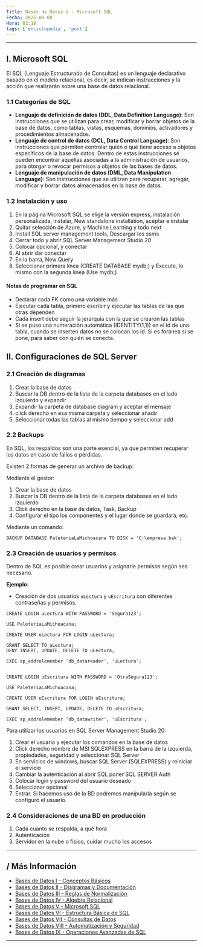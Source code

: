 ```yaml
---
Title: Bases de Datos V - Microsoft SQL
Fecha: 2025-08-08
Hora: 02:18
tags: ['enciclopedia', 'post']
---
```


---

## I. Microsoft SQL

El SQL (Lenguaje Estructurado de Consultas) es un lenguaje declarativo basado en el modelo relacional, es decir, se indican instrucciones y la acción que realizarán sobre una base de datos relacional.

### 1.1 Categorías de SQL

- **Lenguaje de definición de datos (DDL, Data Definition Language)**: Son instrucciones que se utilizan para crear, modificar y borrar objetos de la base de datos, como tablas, vistas, esquemas, dominios, activadores y procedimientos almacenados.
- **Lenguaje de control de datos (DCL, Data Control Language)**: Son instrucciones que permiten controlar quién o qué tiene acceso a objetos específicos de la base de datos. Dentro de estas instrucciones se pueden encontrar aquellas asociadas a la administración de usuarios, para otorgar o revocar permisos a objetos de las bases de datos.
- **Lenguaje de manipulación de datos (DML, Data Manipulation Language)**: Son instrucciones que se utilizan para recuperar, agregar, modificar y borrar datos almacenados en la base de datos.
### 1.2 Instalación y uso

1. En la página Microsoft SQL se elige la versión express, instalación personalizada, instalar, New standalone installation, aceptar e instalar
2. Quitar selección de Azure, y Machine Learning y todo next
3. Install SQL server management tools, Descargar los ssms
4. Cerrar todo y abrir SQL Server Management Studio 20
5. Colocar opcional, y conectar
6. Al abrir dar conectar
7. En la barra, New Query
8. Seleccionar primera línea (CREATE DATABASE mydb;) y Execute, lo mismo con la segunda línea (Use mydb;)

#### Notas de programar en SQL

- Declarar cada FK como una variable más
- Ejecutar cada tabla, primero escribir y ejecutar las tablas de las que otras dependen
- Cada insert debe seguir la jerarquía con la que se crearon las tablas
- Si se puso una numeración automática (IDENTITY(1,1)) en el id de una tabla, cuando se inserten datos no se colocan los id. Si es foránea si se pone, para saber con quién se conecta.

## II. Configuraciones de SQL Server

### 2.1 Creación de diagramas

1. Crear la base de datos
2. Buscar la DB dentro de la lista de la carpeta databases en el lado izquierdo y expandir
3. Expandir la carpeta de database diagram y aceptar el mensaje
4. click derecho en esa misma carpeta y seleccionar añadir
5. Seleccionar todas las tablas al mismo tiempo y seleccionar add

### 2.2 Backups

En SQL, los respaldos son una parte esencial, ya que permiten recuperar los datos en caso de fallos o pérdidas.

Existen 2 formas de generar un archivo de backup:

Mediante el gestor:

1. Crear la base de datos
2. Buscar la DB dentro de la lista de la carpeta databases en el lado izquierdo
3. Click derecho en la base de datos, Task, Backup
4. Configurar el tipo los componentes y el lugar donde se guardará, etc.

Mediante un comando:

```
BACKUP DATABASE PaleteriaLaMichoacana TO DISK = 'C:\empresa.bak';
```

### 2.3 Creación de usuarios y permisos

Dentro de SQL es posible crear usuarios y asignarle permisos según sea necesario.

**Ejemplo**:

- Creación de dos usuarios `uLectura` y `uEscritura` con diferentes contraseñas y permisos.

```
CREATE LOGIN uLectura WITH PASSWORD = 'Segura123';

USE PaleteriaLaMichoacana;

CREATE USER uLectura FOR LOGIN uLectura;

GRANT SELECT TO uLectura;
DENY INSERT, UPDATE, DELETE TO uLectura;

EXEC sp_addrolemember 'db_datareader', 'uLectura';


CREATE LOGIN uEscritura WITH PASSWORD = 'OtraSegura123';

USE PaleteriaLaMichoacana;

CREATE USER uEscritura FOR LOGIN uEscritura;

GRANT SELECT, INSERT, UPDATE, DELETE TO uEscritura;

EXEC sp_addrolemember 'db_datawriter', 'uEscritura';
```

Para utilizar los usuarios en SQL Server Management Studio 20:

1. Crear el usuario y ejecutar los comandos en la base de datos
2. Click derecho nombre de MSI SQLEXPRESS en la barra de la izquierda, propiedades, seguridad y seleccionar SQL Server
3. En servicios de windows, buscar SQL Server (SQLEXPRESS) y reiniciar el servicio
4. Cambiar la autenticación al abrir SQL poner SQL SERVER Auth
5. Colocar login y password del usuario deseado
6. Seleccionar opcional
7. Entrar. Si hacemos uso de la BD podremos manipularla según se configuró el usuario.

### 2.4 Consideraciones de una BD en producción

1. Cada cuanto se respalda, a qué hora
2. Autenticación
3. Servidor en la nube o físico, cuidar mucho los accesos

---

## / Más Información

- [Bases de Datos I - Conceptos Básicos](/apuntes/bases-de-datos-i---conceptos-básicos/)
- [Bases de Datos II - Diagramas y Documentación](/apuntes/bases-de-datos-ii---diagramas-y-documentación/)
- [Bases de Datos III - Reglas de Normalización](/apuntes/bases-de-datos-iii---reglas-de-normalización/)
- [Bases de Datos IV - Álgebra Relacional](/apuntes/bases-de-datos-iv---álgebra-relacional/)
- [Bases de Datos V - Microsoft SQL](/apuntes/bases-de-datos-v---microsoft-sql/)
- [Bases de Datos VI - Estructura Básica de SQL](/apuntes/bases-de-datos-vi---estructura-básica-de-sql/)
- [Bases de Datos VII - Consultas de Datos](/apuntes/bases-de-datos-vii---consultas-de-datos/)
- [Bases de Datos VIII - Automatización y Seguridad](/apuntes/bases-de-datos-viii---automatización-y-seguridad/)
- [Bases de Datos IX - Operaciones Avanzadas de SQL](/apuntes/bases-de-datos-ix---operaciones-avanzadas-de-sql/)

---
